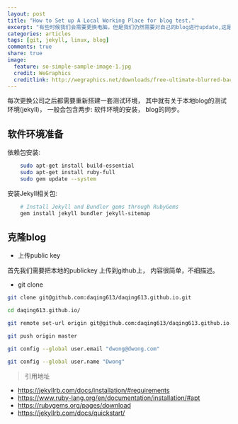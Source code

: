 ```yaml
---
layout: post
title: "How to Set up A Local Working Place for blog test."
excerpt: "有些时候我们会需要更换电脑，但是我们仍然需要对自己的blog进行update,这是就需要创建本地环境。" 
categories: articles
tags: [git, jekyll, linux, blog]
comments: true
share: true
image:
  feature: so-simple-sample-image-1.jpg
  credit: WeGraphics
  creditlink: http://wegraphics.net/downloads/free-ultimate-blurred-background-pack/
---
```


每次更换公司之后都需要重新搭建一套测试环境， 其中就有关于本地blog的测试环境(jekyll)， 一般会包含两步: 软件环境的安装， blog的同步。 


## 软件环境准备

依赖包安装: 
```bash
    sudo apt-get install build-essential
    sudo apt-get install ruby-full
    sudo gem update --system
```
安装Jekyll相关包: 
```bash
    # Install Jekyll and Bundler gems through RubyGems
    gem install jekyll bundler jekyll-sitemap
```

## 克隆blog


* 上传public key 

首先我们需要把本地的publickey 上传到github上， 内容很简单，不细描述。 


* git clone

```bash
git clone git@github.com:daqing613/daqing613.github.io.git 

cd daqing613.github.io/ 

git remote set-url origin git@github.com:daqing613/daqing613.github.io.git

git push origin master 

git config --global user.email "dwong@dwong.com"

git config --global user.name "Dwong"
```

>引用地址

* https://jekyllrb.com/docs/installation/#requirements 
* https://www.ruby-lang.org/en/documentation/installation/#apt
* https://rubygems.org/pages/download
* https://jekyllrb.com/docs/quickstart/

